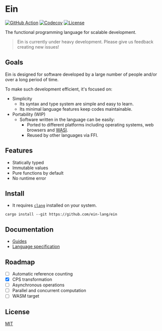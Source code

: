 # Ein

[![GitHub Action](https://img.shields.io/github/workflow/status/ein-lang/ein/test?style=flat-square)](https://github.com/ein-lang/ein/actions)
[![Codecov](https://img.shields.io/codecov/c/github/ein-lang/ein.svg?style=flat-square)](https://codecov.io/gh/ein-lang/ein)
[![License](https://img.shields.io/github/license/ein-lang/ein.svg?style=flat-square)](LICENSE)

The functional programming language for scalable development.

> Ein is currently under heavy development. Please give us feedback creating new issues!

## Goals

Ein is designed for software developed by a large number of people and/or over a long period of time.

To make such development efficient, it's focused on:

- Simplicity
  - Its syntax and type system are simple and easy to learn.
  - Its minimal language features keep codes maintainable.
- Portability (WIP)
  - Software written in the language can be easily:
    - Ported to different platforms including operating systems, web browsers and [WASI](https://wasi.dev/).
    - Reused by other languages via FFI.

## Features

- Statically typed
- Immutable values
- Pure functions by default
- No runtime error

## Install

- It requires [`clang`](https://clang.llvm.org/) installed on your system.

```
cargo install --git https://github.com/ein-lang/ein
```

## Documentation

- [Guides](doc/guides.md)
- [Language specification](doc/language_specification.md)

## Roadmap

- [ ] Automatic reference counting
- [x] CPS transformation
- [ ] Asynchronous operations
- [ ] Parallel and concurrent computation
- [ ] WASM target

## License

[MIT](LICENSE)
